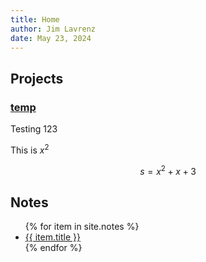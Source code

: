 ```yaml
---
title: Home
author: Jim Lavrenz
date: May 23, 2024
---
```


## Projects

### [temp](https://jimlavrenz.github.io/) 

Testing 123

This is $x^2$

$$
s=x^2+x+3
$$

## Notes

<ul>
{% for item in site.notes %}
    <li><a href="{{ item.url }}">{{ item.title }}</a></li>
{% endfor %}
</ul>
